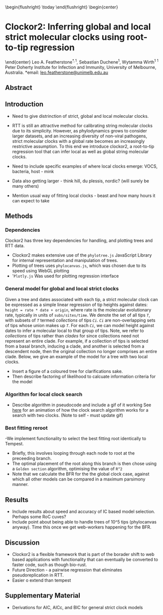 \begin{flushright}
\today
\end{flushright}
\begin{center}
# Clockor2:  Inferring global and local strict molecular clocks using root-to-tip regression 
\end{center}
Leo A. Featherstone$^{\ast,1}$, Sebastian Duchene$^1$, Wytamma Wirth$^{1}$
$^{1}$ Peter Doherty Institute for Infection and Immunity, University of Melbourne, Australia.
*email: leo.featherstone@unimelb.edu.au

## Abstract


## Introduction
- Need to give distrinction of strict, global and local molecular clocks.
- RTT is still an attractive method for calibrating string molecular clocks due to its simplicity. However, as phylodynamics grows to consider larger datasets, and an increasing diversity of non-viral pathogens, strict molecular clocks with a global rate becomes an increasingly restrictive assumption. To this end we introduce clockor2, a root-to-tip regression tool that  can infer local as well as global string molecular clocks.
- Need to include specific examples of where local clocks emerge: VOCS, bacteria, host - mink
- Data also getting larger - think hill, du plessis, nordic? (will surely be many others)

- Mention usual way of fitting local clocks - beast and how many hours it can expect to take

## Methods
### Dependencies 
Clockor2 has three key dependencies for handling, and plotting trees and RTT data. 
- Clockor2 makes extensive use of the `phylotree.js` JavaScript Library for internal representation and manipulation of trees.
- Plotting of trees uses `phylocanvas.js`, which was chosen due to its speed using WebGL plotting
- '`Plotly.js` Was used for plotting regression interface
### General model for global and local strict clocks
Given a tree and dates associated with each tip, a strict molecular clock can be expressed as a simple linear regression of tip heights against dates:
`height = rate * date + origin`,
where rate is the molecular evolutionary rate, typically in units of `subs/sites/time`.
We denote the set of all tips *`T`*, with subsets of *`T`* termed *collections* of tips *`Ci`*.  *`Ci`* are non-overlapping sets of tips whose union makes up *`T`*.  For each *`Ci`*, we can model height against dates to infer a molecular local to that group of tips. Note, we refer to *collections* of tips rather than *clades* for since collections need not represent an entire clade. For example, if a collection of tips is selected from a basal branch, inducing a clade, and another is selected from a descendent node, then the original collection no longer comprises an entire clade. Below, we give an example of the model for a tree with two local clocks.
- Insert a figure of a coloured tree for clarifications sake.
- Then describe factoring of likelihood to calcuate information criteria for the model

### Algorithm for local clock search
- Describe algorithm in pseudocode and include a gif of it working
See [here](https://github.com/LeoFeatherstone/clockor2Paper/blob/main/algoEg2Clocks.gif) for an animation of how the clock search algorithm works for a search with two clocks. (Note to self - must update gif)

### Best fitting reroot
-We implement functionality to select the best fitting root identically to Tempest.
- Briefly, this involves looping through each node to root at the preceeding branch.
- The optimal placement of the root along this branch is then chose using a `Golden section` algorithm, optimising the value of `R^2` 
- Note that we calculate the BFR for the the global clock case, against which all other models can be compared in a maximum parsimony manner.

## Results
- Include results about speed and accuracy of IC based model selection. Perhaps some RoC cuves?
- Include point about being able to handle trees of 10^5 tips (phylocanvas anyway). Time this once we get web-workers happening for the BFR.

## Discussion
- Clockor2 is a flexible framework that is part of the borader shift to web based applications with functionality that can eventually be converted to faster code, such as though bio-rust.
- Future Direction - a pairwise regression that eliminates pseudoreplication in RTT.
- Easier o extend than tempest

## Supplementary Material
- Derivations for AIC, AICc, and BIC for general strict clock models